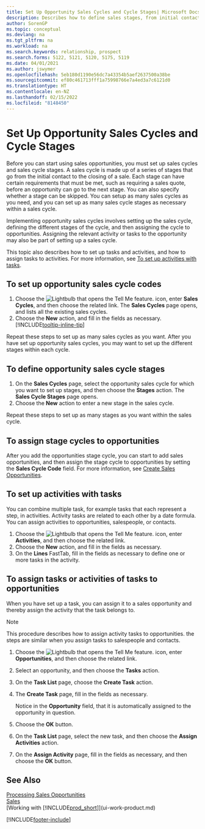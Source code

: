 ```yaml
---
title: Set Up Opportunity Sales Cycles and Cycle Stages| Microsoft Docs
description: Describes how to define sales stages, from initial contact to closing, to create a sales cycle and assign it to opportunities in Business Central.
author: SorenGP
ms.topic: conceptual
ms.devlang: na
ms.tgt_pltfrm: na
ms.workload: na
ms.search.keywords: relationship, prospect
ms.search.forms: 5122, 5121, 5120, 5175, 5119
ms.date: 04/01/2021
ms.author: jswymer
ms.openlocfilehash: 5eb180d1190e56dc7a43354b5aef2637500a38be
ms.sourcegitcommit: ef80c461713fff1a75998766e7a4ed3a7c6121d0
ms.translationtype: HT
ms.contentlocale: en-NZ
ms.lasthandoff: 02/15/2022
ms.locfileid: "8148450"
---
```

# <a name="set-up-opportunity-sales-cycles-and-cycle-stages"></a>Set Up Opportunity Sales Cycles and Cycle Stages
Before you can start using sales opportunities, you must set up sales cycles and sales cycle stages. A sales cycle is made up of a series of stages that go from the initial contact to the closing of a sale. Each stage can have certain requirements that must be met, such as requiring a sales quote, before an opportunity can go to the next stage. You can also specify whether a stage can be skipped. You can setup as many sales cycles as you need, and you can set up as many sales cycle stages as necessary within a sales cycle.

Implementing opportunity sales cycles involves setting up the sales cycle, defining the different stages of the cycle, and then assigning the cycle to opportunities. Assigning the relevant activity or tasks to the opportunity may also be part of setting up a sales cycle.

This topic also describes how to set up tasks and activities, and how to assign tasks to activities. For more information, see [To set up activities with tasks](marketing-how-setup-opportunity-sales-cycles-stages.md#to-set-up-activities-with-tasks).

## <a name="to-set-up-opportunity-sales-cycle-codes"></a>To set up opportunity sales cycle codes
1. Choose the ![Lightbulb that opens the Tell Me feature.](media/ui-search/search_small.png "Tell me what you want to do") icon, enter **Sales Cycles**, and then choose the related link. The **Sales Cycles** page opens, and lists all the existing sales cycles.
2. Choose the **New** action, and fill in the fields as necessary. [!INCLUDE[tooltip-inline-tip](includes/tooltip-inline-tip_md.md)]

Repeat these steps to set up as many sales cycles as you want. After you have set up opportunity sales cycles, you may want to set up the different stages within each cycle.

## <a name="to-define-opportunity-sales-cycle-stages"></a>To define opportunity sales cycle stages
1. On the **Sales Cycles** page, select the opportunity sales cycle for which you want to set up stages, and then choose the **Stages** action. The **Sales Cycle Stages** page opens.
2. Choose the **New** action to enter a new stage in the sales cycle.

Repeat these steps to set up as many stages as you want within the sales cycle.

## <a name="to-assign-stage-cycles-to-opportunities"></a>To assign stage cycles to opportunities
After you add the opportunities stage cycle, you can start to add sales opportunities, and then assign the stage cycle to opportunities by setting the **Sales Cycle Code** field. For more information, see [Create Sales Opportunities](marketing-how-create-opportunities.md).

## <a name="to-set-up-activities-with-tasks"></a>To set up activities with tasks
You can combine multiple task, for example tasks that each represent a step, in activities. Activity tasks are related to each other by a date formula. You can assign activities to opportunities, salespeople, or contacts.

1. Choose the ![Lightbulb that opens the Tell Me feature.](media/ui-search/search_small.png "Tell me what you want to do") icon, enter **Activities**, and then choose the related link.
2. Choose the **New** action, and fill in the fields as necessary.
3. On the **Lines** FastTab, fill in the fields as necessary to define one or more tasks in the activity.

## <a name="to-assign-tasks-or-activities-of-tasks-to-opportunities"></a>To assign tasks or activities of tasks to opportunities
When you have set up a task, you can assign it to a sales opportunity and thereby assign the activity that the task belongs to.

> [!NOTE]  
>   This procedure describes how to assign activity tasks to opportunities. the steps are similar when you assign tasks to salespeople and contacts.

1. Choose the ![Lightbulb that opens the Tell Me feature.](media/ui-search/search_small.png "Tell me what you want to do") icon, enter **Opportunities**, and then choose the related link.
2. Select an opportunity, and then choose the **Tasks** action.
3. On the **Task List** page, choose the **Create Task** action.
4.  The **Create Task** page, fill in the fields as necessary.

    Notice in the **Opportunity** field, that it is automatically assigned to the opportunity in question.
5. Choose the **OK** button.
6. On the **Task List** page, select the new task, and then choose the **Assign Activities** action.
7. On the **Assign Activity** page, fill in the fields as necessary, and then choose the **OK** button.

## <a name="see-also"></a>See Also
[Processing Sales Opportunities](marketing-processing-sales-opportunities.md)  
[Sales](sales-manage-sales.md)  
[Working with [!INCLUDE[prod_short](includes/prod_short.md)]](ui-work-product.md)


[!INCLUDE[footer-include](includes/footer-banner.md)]